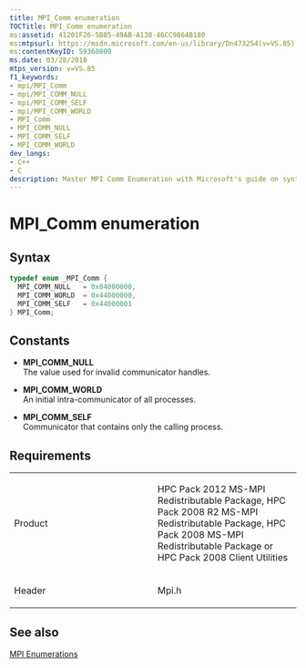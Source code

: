 ```yaml
---
title: MPI_Comm enumeration
TOCTitle: MPI_Comm enumeration
ms:assetid: 41201F26-5B85-49AB-A138-46CC9864B180
ms:mtpsurl: https://msdn.microsoft.com/en-us/library/Dn473254(v=VS.85)
ms:contentKeyID: 59360800
ms.date: 03/28/2018
mtps_version: v=VS.85
f1_keywords:
- mpi/MPI_Comm
- mpi/MPI_COMM_NULL
- mpi/MPI_COMM_SELF
- mpi/MPI_COMM_WORLD
- MPI_Comm
- MPI_COMM_NULL
- MPI_COMM_SELF
- MPI_COMM_WORLD
dev_langs:
- C++
- C
description: Master MPI Comm Enumeration with Microsoft's guide on syntax, constants, and requirements for Message Passing Interface. Boost your HPC skills now.
---
```


# MPI\_Comm enumeration

## Syntax

``` c++
typedef enum _MPI_Comm { 
  MPI_COMM_NULL   = 0x04000000,
  MPI_COMM_WORLD  = 0x44000000,
  MPI_COMM_SELF   = 0x44000001
} MPI_Comm;
```

## Constants

  - **MPI\_COMM\_NULL**  
    The value used for invalid communicator handles.

  - **MPI\_COMM\_WORLD**  
    An initial intra-communicator of all processes.

  - **MPI\_COMM\_SELF**  
    Communicator that contains only the calling process.

## Requirements

<table>
<colgroup>
<col style="width: 50%" />
<col style="width: 50%" />
</colgroup>
<tbody>
<tr class="odd">
<td><p>Product</p></td>
<td><p>HPC Pack 2012 MS-MPI Redistributable Package, HPC Pack 2008 R2 MS-MPI Redistributable Package, HPC Pack 2008 MS-MPI Redistributable Package or HPC Pack 2008 Client Utilities</p></td>
</tr>
<tr class="even">
<td><p>Header</p></td>
<td>Mpi.h</td>
</tr>
</tbody>
</table>


## See also

[MPI Enumerations](mpi-enumerations.md)

